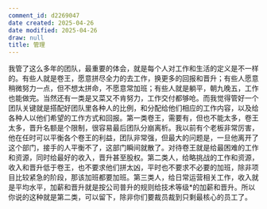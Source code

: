 ```yaml
---
comment_id: d2269047
date created: 2025-04-26
date modified: 2025-04-26
draw: null
title: 管理
---
```

我管了这么多年的团队，最重要的体会，就是每个人对工作和生活的定义是不一样的。有些人就是卷王，愿意拼尽全力的去工作，换更多的回报和晋升；有些人愿意稍微努力一点，但不想太拼命，不愿意常加班；有些人就是躺平，朝九晚五，工作也能做完。当然还有一类是又菜又不肯努力，工作交付都够呛。而我觉得管好一个团队关键就是搭配好团队里各种人的比例，和分配给他们相应的工作内容，以及给各种人以他们希望的工作方式和回报。第一类卷王，需要有，但也不能太多，卷王太多，晋升名额是个限制，很容易最后团队分崩离析。我以前有个老板非常厉害，他在任时可以平衡各个卷王的利益，团队非常强，但最大的问题是，一旦他离开了这个部门，接手的人平衡不了，这部门瞬间就散了。对待卷王就是给最困难的工作和资源，同时给最好的收入，晋升甚至股权。第二类人，给略挑战的工作和资源，收入和晋升低于卷王，也不要求他们拼太凶，平时也不要求不必要的加班，除非项目比较紧急的阶段，那该加班都要加班。第三类人，给日常运营相关工作，收入就是平均水平，加薪和晋升就是按公司普升的规则给技术等级*的加薪和晋升。所以你说的这种就是第二类，可以留下，除非你们要裁员裁到只剩最核心的员工了。
